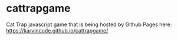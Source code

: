 # cattrapgame
Cat Trap javascript game
that is being hosted by Github Pages here: https://karvincode.github.io/cattrapgame/
